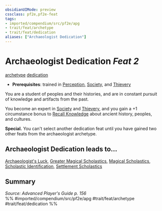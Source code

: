 ```yaml
---
obsidianUIMode: preview
cssclass: pf2e,pf2e-feat
tags:
- imported/compendium/src/pf2e/apg
- trait/feat/archetype
- trait/feat/dedication
aliases: ["Archaeologist Dedication"]
---
```

# Archaeologist Dedication  *Feat 2*  
[archetype](archetype.md)  [dedication](dedication.md)  

- **Prerequisites**: trained in [Perception](../skills.md#Perception), [Society](../skills.md#Society), and [Thievery](../skills.md#Thievery)

You are a student of peoples and their histories, and are in constant pursuit of knowledge and artifacts from the past.

You become an expert in [Society](../skills.md#Society) and [Thievery](../skills.md#Thievery), and you gain a +1 circumstance bonus to [Recall Knowledge](recall-knowledge.md) about ancient history, peoples, and cultures.

**Special.** You can't select another dedication feat until you have gained two other feats from the archaeologist archetype.

## Archaeologist Dedication leads to...

[Archaeologist's Luck](archaeologists-luck-apg.md), [Greater Magical Scholastics](greater-magical-scholastics-apg.md), [Magical Scholastics](magical-scholastics-apg.md), [Scholastic Identification](scholastic-identification-apg.md), [Settlement Scholastics](settlement-scholastics-apg.md)

## Summary

*Source: Advanced Player's Guide p. 156*  
%% #imported/compendium/src/pf2e/apg #trait/feat/archetype #trait/feat/dedication %%